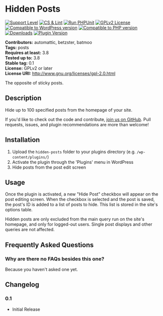 # Hidden Posts

[![Support Level](https://img.shields.io/badge/support-active-green.svg)](#support-level)
[![CS & Lint](https://github.com/Automattic/hidden-posts/actions/workflows/cs-lint.yml/badge.svg)](https://github.com/Automattic/hidden-posts/actions/workflows/cs-lint.yml)
[![Run PHPUnit](https://github.com/Automattic/hidden-posts/actions/workflows/integrations.yml/badge.svg)](https://github.com/Automattic/hidden-posts/actions/workflows/integrations.yml)
[![GPLv2 License](https://img.shields.io/github/license/Automattic/hidden-posts.svg)](https://www.gnu.org/licenses/old-licenses/gpl-2.0.html)
[![Compatible to WordPress version](https://plugintests.com/plugins/hidden-posts/wp-badge.svg)](https://plugintests.com/plugins/hidden-posts/latest)
[![Compatible to PHP version](https://plugintests.com/plugins/hidden-posts/php-badge.svg)](https://plugintests.com/plugins/hidden-posts/latest)
[![Downloads](https://img.shields.io/wordpress/plugin/dt/hidden-posts.svg)](https://wordpress.org/plugins/hidden-posts/)
[![Plugin Version](https://img.shields.io/wordpress/plugin/v/hidden-posts.svg)](https://wordpress.org/plugins/hidden-posts/)

**Contributors:** automattic, betzster, batmoo  
**Tags:** posts  
**Requires at least:** 3.8  
**Tested up to:** 3.8  
**Stable tag:** 0.1  
**License:** GPLv2 or later  
**License URI:** http://www.gnu.org/licenses/gpl-2.0.html  

The opposite of sticky posts.

## Description

Hide up to 100 specified posts from the homepage of your site.

If you'd like to check out the code and contribute, [join us on GitHub](https://github.com/Automattic/hidden-posts). Pull requests, issues, and plugin recommendations are more than welcome!

## Installation

1. Upload the `hidden-posts` folder to your plugins directory (e.g. `/wp-content/plugins/`)
2. Activate the plugin through the 'Plugins' menu in WordPress
3. Hide posts from the post edit screen

## Usage

Once the plugin is activated, a new "Hide Post" checkbox will appear on the post editing screen. When the checkbox is selected and the post is saved, the post's ID is added to a list of posts to hide. This list is stored in the site's options table.

Hidden posts are only excluded from the main query run on the site's homepage, and only for logged-out users. Single post displays and other queries are not affected.

## Frequently Asked Questions

### Why are there no FAQs besides this one?

Because you haven't asked one yet.

## Changelog

### 0.1
* Initial Release
